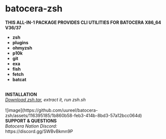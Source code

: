 # batocera-zsh
<b>THIS ALL-IN-1 PACKAGE PROVIDES CLI UTILITIES FOR BATOCERA X86_64 V36/37
- zsh 
- plugins 
- ohmyzsh
- p10k 
- git 
- exa
- fish 
- fetch 
- batcat 
<br>
<b>INSTALLATION</b> <br>
</b><i><a href=https://github.com/uureel/batocera-zsh/raw/main/zsh.tar>Download zsh.tar</a>, extract it, run zsh.sh</font></b></i><br>
<br>
![image](https://github.com/uureel/batocera-zsh/assets/116395185/1b860b58-feb3-414b-8bd3-57a12bcc064d)
<br>
<b>SUPPORT & QUESTIONS</b> <br> 
<i>Batocera Nation Discord:</i><br>
https://discord.gg/SWBvBkmn9P

